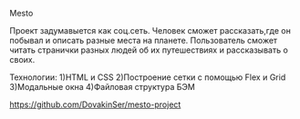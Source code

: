 Mesto

Проект задумавыется как соц.сеть. Человек сможет рассказать,где он побывал и описать разные места на планете. Пользователь сможет читать странички разных людей об их путешествиях и рассказывать о своих.

Технологии:
1)HTML и CSS
2)Построение сетки с помощью Flex и Grid
3)Модальные окна
4)Файловая структура БЭМ


https://github.com/DovakinSer/mesto-project
